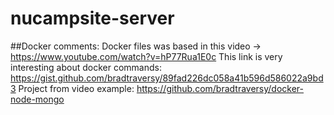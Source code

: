 # nucampsite-server

##Docker comments:
Docker files was based in this video -> https://www.youtube.com/watch?v=hP77Rua1E0c 
This link is very interesting about docker commands: https://gist.github.com/bradtraversy/89fad226dc058a41b596d586022a9bd3
Project from video example: https://github.com/bradtraversy/docker-node-mongo